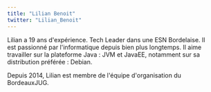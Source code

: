 ```yaml
---
title: "Lilian Benoit"
twitter: "Lilian_Benoit"
---
```


Lilian a 19 ans d'expérience. Tech Leader dans une ESN Bordelaise. Il  
est passionné par l'informatique depuis bien plus longtemps. Il aime  
travailler sur la plateforme Java : JVM et JavaEE, notamment sur sa  
distribution préférée : Debian.

Depuis 2014, Lilian est membre de l'équipe d'organisation du  
BordeauxJUG.
